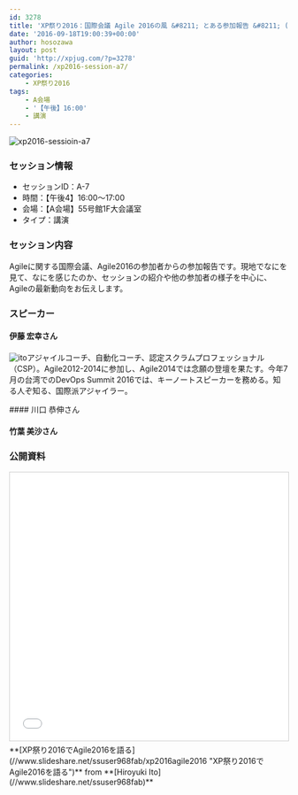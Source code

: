 ```yaml
---
id: 3278
title: 'XP祭り2016：国際会議 Agile 2016の風 &#8211; とある参加報告 &#8211; (伊藤 宏幸さん、川口 恭伸さん 、竹葉 美沙さん)'
date: '2016-09-18T19:00:39+00:00'
author: hosozawa
layout: post
guid: 'http://xpjug.com/?p=3278'
permalink: /xp2016-session-a7/
categories:
    - XP祭り2016
tags:
    - A会場
    - '【午後】16:00'
    - 講演
---
```


![xp2016-sessioin-a7](http://xpjug.com/wp-content/uploads/2016/09/xp2016-sessioin-a7.png)

### セッション情報

- セッションID：A-7
- 時間：【午後4】16:00～17:00
- 会場：【A会場】55号館1F大会議室
- タイプ：講演

### セッション内容

Agileに関する国際会議、Agile2016の参加者からの参加報告です。現地でなにを見て、なにを感じたのか、セッションの紹介や他の参加者の様子を中心に、Agileの最新動向をお伝えします。

### スピーカー

#### 伊藤 宏幸さん

![ito](http://xpjug.com/wp-content/uploads/2016/09/ito-300x131.jpg)アジャイルコーチ、自動化コーチ、認定スクラムプロフェッショナル（CSP）。Agile2012-2014に参加し、Agile2014では念願の登壇を果たす。今年7月の台湾でのDevOps Summit 2016では、キーノートスピーカーを務める。知る人ぞ知る、国際派アジャイラー。

<div style="clear:both;"></div>#### 川口 恭伸さん

#### 竹葉 美沙さん

### 公開資料

<iframe allowfullscreen="" frameborder="0" height="485" marginheight="0" marginwidth="0" scrolling="no" src="//www.slideshare.net/slideshow/embed_code/key/AYh3LnbAMt1Rh" style="border:1px solid #CCC; border-width:1px; margin-bottom:5px; max-width: 100%;" width="595"> </iframe>

<div style="margin-bottom:5px">  **[XP祭り2016でAgile2016を語る](//www.slideshare.net/ssuser968fab/xp2016agile2016 "XP祭り2016でAgile2016を語る")**  from **[Hiroyuki Ito](//www.slideshare.net/ssuser968fab)** </div>